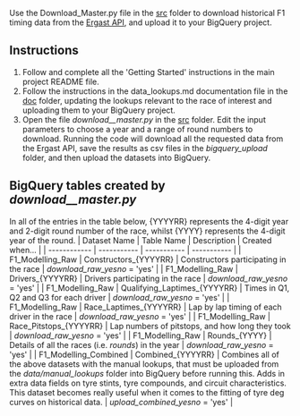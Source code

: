 Use the Download_Master.py file in the [src](https://github.com/JamHil12/Formula1_Strategy_Model/tree/master/src) folder to download historical F1 timing data from the [Ergast API](http://ergast.com/mrd/), and upload it to your BigQuery project.

## Instructions
1. Follow and complete all the 'Getting Started' instructions in the main project README file.
2. Follow the instructions in the data_lookups.md documentation file in the [doc](https://github.com/JamHil12/Formula1_Strategy_Model/tree/master/docs) folder, updating the lookups relevant to the race of interest and uploading them to your BigQuery project.
3. Open the file *download__master.py* in the [src](https://github.com/JamHil12/Formula1_Strategy_Model/tree/master/src) folder. Edit the input parameters to choose a year and a range of round numbers to download. Running the code will download all the requested data from the Ergast API, save the results as csv files in the *bigquery_upload* folder, and then upload the datasets into BigQuery.

## BigQuery tables created by *download__master.py*
In all of the entries in the table below, {YYYYRR} represents the 4-digit year and 2-digit round number of the race, whilst {YYYY} represents the 4-digit year of the round.
| Dataset Name | Table Name | Description | Created when... |
| ------------ | ----------- | ----------- | ----------- |
| F1_Modelling_Raw  | Constructors_{YYYYRR} | Constructors participating in the race | *download_raw_yesno* = 'yes' |
| F1_Modelling_Raw  | Drivers_{YYYYRR} | Drivers participating in the race | *download_raw_yesno* = 'yes' |
| F1_Modelling_Raw  | Qualifying_Laptimes_{YYYYRR} | Times in Q1, Q2 and Q3 for each driver | *download_raw_yesno* = 'yes' |
| F1_Modelling_Raw  | Race_Laptimes_{YYYYRR} | Lap by lap timing of each driver in the race | *download_raw_yesno* = 'yes' |
| F1_Modelling_Raw  | Race_Pitstops_{YYYYRR} | Lap numbers of pitstops, and how long they took | *download_raw_yesno* = 'yes' |
| F1_Modelling_Raw  | Rounds_{YYYY} | Details of all the races (i.e. *rounds*) in the year | *download_raw_yesno* = 'yes' |
| F1_Modelling_Combined  | Combined_{YYYYRR} | Combines all of the above datasets with the manual lookups, that must be uploaded from the *data/manual_lookups* folder into BigQuery before running this. Adds in extra data fields on tyre stints, tyre compounds, and circuit characteristics. This dataset becomes really useful when it comes to the fitting of tyre deg curves on historical data. | *upload_combined_yesno* = 'yes' |
